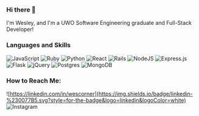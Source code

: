 ### Hi there 👋

I'm Wesley, and I'm a UWO Software Engineering graduate and Full-Stack Developer!

### Languages and Skills

![JavaScript](https://img.shields.io/badge/javascript-%23323330.svg?style=for-the-badge&logo=javascript&logoColor=%23F7DF1E)
![Ruby](https://img.shields.io/badge/ruby-%23CC342D.svg?style=for-the-badge&logo=ruby&logoColor=white)
![Python](https://img.shields.io/badge/python-3670A0?style=for-the-badge&logo=python&logoColor=ffdd54)
![React](https://img.shields.io/badge/react-%2320232a.svg?style=for-the-badge&logo=react&logoColor=%2361DAFB)
![Rails](https://img.shields.io/badge/rails-%23CC0000.svg?style=for-the-badge&logo=ruby-on-rails&logoColor=white)
![NodeJS](https://img.shields.io/badge/node.js-6DA55F?style=for-the-badge&logo=node.js&logoColor=white)
![Express.js](https://img.shields.io/badge/express.js-%23404d59.svg?style=for-the-badge&logo=express&logoColor=%2361DAFB)
![Flask](https://img.shields.io/badge/flask-%23000.svg?style=for-the-badge&logo=flask&logoColor=white)
![jQuery](https://img.shields.io/badge/jquery-%230769AD.svg?style=for-the-badge&logo=jquery&logoColor=white)
![Postgres](https://img.shields.io/badge/postgres-%23316192.svg?style=for-the-badge&logo=postgresql&logoColor=white)
![MongoDB](https://img.shields.io/badge/MongoDB-%234ea94b.svg?style=for-the-badge&logo=mongodb&logoColor=white)

### How to Reach Me:
![https://linkedin.com/in/wescorner](https://img.shields.io/badge/linkedin-%230077B5.svg?style=for-the-badge&logo=linkedin&logoColor=white)
![Instagram](https://img.shields.io/badge/Instagram-%23E4405F.svg?style=for-the-badge&logo=Instagram&logoColor=white)
<!--
**wescorner/wescorner** is a ✨ _special_ ✨ repository because its `README.md` (this file) appears on your GitHub profile.

Here are some ideas to get you started:

- 🔭 I’m currently working on ...
- 🌱 I’m currently learning ...
- 👯 I’m looking to collaborate on ...
- 🤔 I’m looking for help with ...
- 💬 Ask me about ...
- 📫 How to reach me: ...
- 😄 Pronouns: ...
- ⚡ Fun fact: ...
-->
